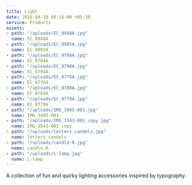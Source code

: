 ```yaml
---
title: Light
date: 2016-04-28 00:14:00 +05:30
service: Products
assets:
- path: "/uploads/EC_8948A.jpg"
  name: EC_8948A
- path: "/uploads/EC_8905A.jpg"
  name: EC_8905A
- path: "/uploads/EC_8784A.jpg"
  name: EC_8784A
- path: "/uploads/EC_8794A.jpg"
  name: EC_8794A
- path: "/uploads/EC_8776A.jpg"
  name: EC_8776A
- path: "/uploads/EC_8789A.jpg"
  name: EC_8789A
- path: "/uploads/EC_8779A.jpg"
  name: EC_8779A
- path: "/uploads/IMG_3495-001.jpg"
  name: IMG_3495-001
- path: "/uploads/IMG_3543-001 copy.jpg"
  name: IMG_3543-001 copy
- path: "/uploads/letters_candels.jpg"
  name: letters_candels
- path: "/uploads/candle-R.jpg"
  name: candle-R
- path: "/uploads/L-lamp.jpg"
  name: L-lamp
---
```


A collection of fun and quirky lighting accessories inspired by typography.
